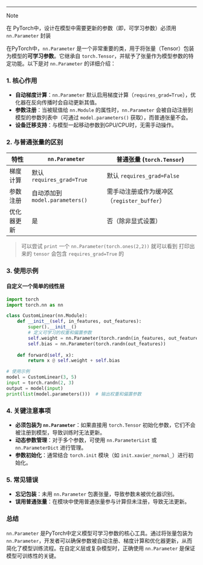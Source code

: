 
---

>[!NOTE]
>在 PyTorch中，设计在模型中需要更新的参数（即，可学习参数）必须用 `nn.Parameter` 封装
 

在PyTorch中，`nn.Parameter` 是一个非常重要的类，用于将张量（Tensor）包装为模型的**可学习参数**。它继承自 `torch.Tensor`，并赋予了张量作为模型参数的特定功能。以下是对 `nn.Parameter` 的详细介绍：



### **1. 核心作用**
- **自动梯度计算**：`nn.Parameter` 默认启用梯度计算（`requires_grad=True`），优化器在反向传播时会自动更新其值。
- **参数注册**：当被赋值给 `nn.Module` 的属性时，`nn.Parameter` 会被自动注册到模型的参数列表中（可通过 `model.parameters()` 获取），而普通张量不会。
- **设备迁移支持**：与模型一起移动参数到GPU/CPU时，无需手动操作。



### **2. 与普通张量的区别**
| 特性                | `nn.Parameter`                  | 普通张量 (`torch.Tensor`)        |
|---------------------|---------------------------------|---------------------------------|
| 梯度计算             | 默认 `requires_grad=True`       | 默认 `requires_grad=False`      |
| 参数注册             | 自动添加到 `model.parameters()` | 需手动注册或作为缓冲区（`register_buffer`） |
| 优化器更新           | 是                              | 否（除非显式设置）               |
>可以尝试 `print` 一个 `nn.Parameter(torch.ones(2,2))` 就可以看到 打印出来的 `tensor` 会包含 `requires_grad=True` 的


### **3. 使用示例**
#### **自定义一个简单的线性层**
```python
import torch
import torch.nn as nn

class CustomLinear(nn.Module):
    def __init__(self, in_features, out_features):
        super().__init__()
        # 定义可学习的权重和偏置参数
        self.weight = nn.Parameter(torch.randn(in_features, out_features))
        self.bias = nn.Parameter(torch.randn(out_features))
    
    def forward(self, x):
        return x @ self.weight + self.bias

# 使用示例
model = CustomLinear(3, 5)
input = torch.randn(2, 3)
output = model(input)
print(list(model.parameters()))  # 输出权重和偏置参数
```



### **4. 关键注意事项**
- **必须包装为 `nn.Parameter`**：如果直接用 `torch.Tensor` 初始化参数，它们不会被注册到模型，导致训练时无法更新。
- **动态参数管理**：对于多个参数，可使用 `nn.ParameterList` 或 `nn.ParameterDict` 进行管理。
- **参数初始化**：通常结合 `torch.init` 模块（如 `init.xavier_normal_`）进行初始化。



### **5. 常见错误**
- **忘记包装**：未用 `nn.Parameter` 包裹张量，导致参数未被优化器识别。
- **误用普通张量**：在模块中使用普通张量参与计算但未注册，导致无法更新。



### **总结**
`nn.Parameter` 是PyTorch中定义模型可学习参数的核心工具。通过将张量包装为 `nn.Parameter`，开发者可以确保参数被自动注册、梯度计算和优化器更新，从而简化了模型训练流程。在自定义层或复杂模型时，正确使用 `nn.Parameter` 是保证模型可训练性的关键。